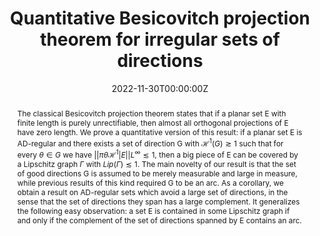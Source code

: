﻿---
title: "Quantitative Besicovitch projection theorem for irregular sets of directions"

# Authors
# If you created a profile for a user (e.g. the default `admin` user), write the username (folder name) here 
# and it will be replaced with their full name and linked to their profile.
authors:
- D. Dąbrowski

date: "2022-11-30T00:00:00Z"
doi: ""

# Schedule page publish date (NOT publication's date).
publishDate: "2017-01-01T00:00:00Z"

# Publication type.
# Legend: 0 = Uncategorized; 1 = Conference paper; 2 = Journal article;
# 3 = Preprint / Working Paper; 4 = Report; 5 = Book; 6 = Book section;
# 7 = Thesis; 8 = Patent
publication_types: ["2"]

# Publication name and optional abbreviated publication name.
publication: To appear in Proc. Lond. Math. Soc.
publication_short: To appear in Proc. Lond. Math. Soc

abstract: "The classical Besicovitch projection theorem states that if a planar set E with finite length is purely unrectifiable, then almost all orthogonal projections of E have zero length. We prove a quantitative version of this result: if a planar set E is AD-regular and there exists a set of direction G with $\\mathcal{H}^1(G)\\gtrsim 1$ such that for every $\\theta\\in G$ we have $||\\pi\_{\\theta} \\mathcal{H}^1|\_{E}||\_{L^\\infty}\\lesssim 1$, then a big piece of E can be covered by a Lipschitz graph $\\Gamma$ with $Lip(\\Gamma)\\lesssim 1$. The main novelty of our result is that the set of good directions G is assumed to be merely measurable and large in measure, while previous results of this kind required G to be an arc. As a corollary, we obtain a result on AD-regular sets which avoid a large set of directions, in the sense that the set of directions they span has a large complement. It generalizes the following easy observation: a set E is contained in some Lipschitz graph if and only if the complement of the set of directions spanned by E contains an arc. "
# Summary. An optional shortened abstract.
# summary: Lorem ipsum dolor sit amet, consectetur adipiscing elit. Duis posuere tellus ac convallis placerat. Proin tincidunt magna sed ex sollicitudin condimentum.

tags: []

# Display this page in the Featured widget?
featured: false

# Custom links (uncomment lines below)
links:
- name: "arXiv"
  url: "https://arxiv.org/abs/2211.16911"

url_pdf: ''
url_code: ''
url_dataset: ''
url_poster: ''
url_project: ''
url_slides: ''
url_source: ''
url_video: ''
url_preprint: ''

# Featured image
# To use, add an image named `featured.jpg/png` to your page's folder. 
# image:
#  caption: 'Image credit: [**Unsplash**](https://unsplash.com/photos/pLCdAaMFLTE)'
#  focal_point: ""
#  preview_only: false

# Associated Projects (optional).
#   Associate this publication with one or more of your projects.
#   Simply enter your project's folder or file name without extension.
#   E.g. `internal-project` references `content/project/internal-project/index.md`.
#   Otherwise, set `projects: []`.
# projects:
# - example

# Slides (optional).
#   Associate this publication with Markdown slides.
#   Simply enter your slide deck's filename without extension.
#   E.g. `slides: "example"` references `content/slides/example/index.md`.
#   Otherwise, set `slides: ""`.
# slides: example
---
